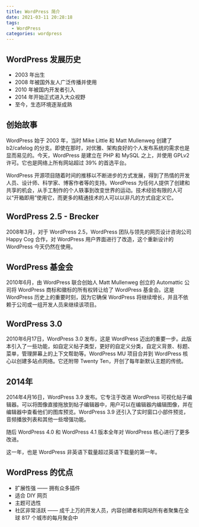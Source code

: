 ```yaml
---
title: WordPress 简介
date: 2021-03-11 20:28:18
tags:
  - WordPress
categories: wordpress
---
```


## WordPress 发展历史

- 2003 年出生
- 2008 年被国外友人广泛传播并使用
- 2010 年被国内开发者引入
- 2014 年开始正式进入大众视野
- 至今，生态环境逐渐成熟

## 创始故事

WordPress 始于 2003 年，当时 Mike Little 和 Matt Mullenweg 创建了 b2/cafelog 的分支。即使在那时，对优雅、架构良好的个人发布系统的需求也是显而易见的。今天，WordPress 是建立在 PHP 和 MySQL 之上，并使用 GPLv2 许可。它也是网络上所有网站超过 39% 的首选平台。

WordPress 开源项目随着时间的推移以不断进步的方式发展，得到了热情的开发人员、设计师、科学家、博客作者等的支持。WordPress 为任何人提供了创建和共享的机会，从手工制作的个人轶事到改变世界的运动。技术经验有限的人可以“开箱即用”使用它，而更多的精通技术的人可以以非凡的方式自定义它。

## WordPress 2.5 - Brecker

2008年3月，对于 WordPress 2.5，WordPress 团队与领先的网页设计咨询公司 Happy Cog 合作，对 WordPress 用户界面进行了改造，这个重新设计的 WordPress 今天仍然在使用。

## WordPress 基金会

2010年6月，由 WordPress 联合创始人 Matt Mullenweg 创立的 Automattic 公司将 WordPress 商标和徽标的所有权转让给了 WordPress 基金会。这是 WordPress 历史上的重要时刻，因为它确保 WordPress 将继续增长，并且不依赖于公司或一组开发人员来继续该项目。

## WordPress 3.0

2010年6月17日，WordPress 3.0 发布，这是 WordPress 迈出的重要一步。此版本引入了一些功能，如自定义帖子类型，更好的自定义分类，自定义背景、标题、菜单，管理屏幕上的上下文帮助等。WordPress MU 项目合并到 WordPress 核心以创建多站点网络。它还附带 Twenty Ten，开创了每年新默认主题的传统。

## 2014年

2014年4月16日，WordPress 3.9 发布。它专注于改进 WordPress 可视化帖子编辑器。可以将图像直接拖放到帖子编辑器中，用户可以在编辑器内编辑图像，并在编辑器中查看他们的图库预览。WordPress 3.9 还引入了实时窗口小部件预览，音频播放列表和其他一些增强功能。

随后 WordPress 4.0 和 WordPress 4.1 版本全年对 WordPress 核心进行了更多改进。

这一年，也是 WordPress 非英语下载量超过英语下载量的第一年。

## WordPress 的优点

- 扩展性强 —— 拥有众多插件
- 适合 DIY 网页
- 主题可选性
- 社区非常活跃 —— 成千上万的开发人员，内容创建者和网站所有者聚集在全球 817 个城市的每月聚会中